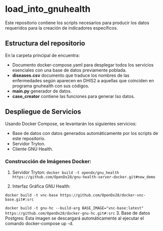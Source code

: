 # load_into_gnuhealth

Este repositorio contiene los scripts necesarios para producir los datos requeridos para la creación de indicadores específicos.

## Estructura del repositorio 
En la carpeta principal de encuentra:
- Documento docker-compose.yaml para desplegar todos los servicios esenciales con una base de datos previamente poblada.
- __diseases.csv__ documento que traduce los nombres de las enfermedades según aparecen en DHIS2  a aquellas que coinciden en programa gnuhealth con sus códigos.
- __main.py__ generador de datos.
- __case_creator__ contiene las funciones para generar lso datos.

## Despliegue de Servicios

Usando Docker Compose, se levantarán los siguientes servicios:

- Base de datos con datos generados automáticamente por los scripts de este repositorio.
- Servidor Tryton.
- Cliente GNU Health.

### Construcción de Imágenes Docker:

1. Servidor Tryton:
``
docker build -t opendx/gnu_health https://github.com/OpenDx28/gnu-health-server-docker.git#new_demo
``

2. Interfaz Gráfica GNU Health:


``
docker build -t vnc-base https://github.com/OpenDx28/docker-vnc-base.git#:src
``

``
docker build -t gnu-hc --build-arg BASE_IMAGE="vnc-base:latest" https://github.com/OpenDx28/docker-gnu-hc.git#:src
``
3. Base de datos Postgres:
Esta imagen se descargará automáticamente al ejecutar el comando docker-compose up -d.


